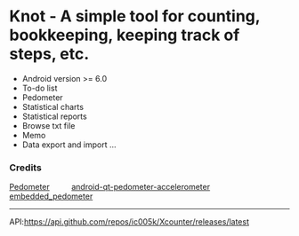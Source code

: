 # Knot - A simple tool for counting, bookkeeping, keeping track of steps, etc.

* Android version >= 6.0
* To-do list
* Pedometer
* Statistical charts
* Statistical reports
* Browse txt file
* Memo
* Data export and import
...

### Credits

[Pedometer](https://github.com/vikasy/Pedometer)&nbsp; &nbsp; &nbsp; &nbsp; &nbsp;
[android-qt-pedometer-accelerometer](https://github.com/adct-the-experimenter/android-qt-pedometer-accelerometer)&nbsp; &nbsp; &nbsp; &nbsp; &nbsp;
[embedded_pedometer](https://github.com/nerajbobra/embedded_pedometer)&nbsp; &nbsp; &nbsp; &nbsp; &nbsp;

---

API:https://api.github.com/repos/ic005k/Xcounter/releases/latest
